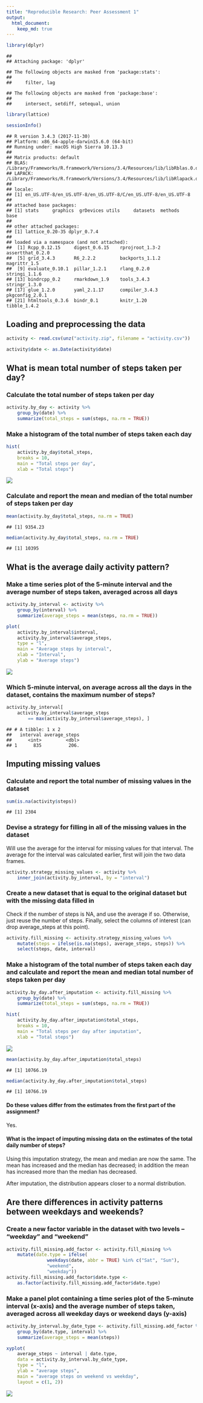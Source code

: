 ```yaml
---
title: "Reproducible Research: Peer Assessment 1"
output: 
  html_document:
    keep_md: true
---
```





```r
library(dplyr)
```

```
## 
## Attaching package: 'dplyr'
```

```
## The following objects are masked from 'package:stats':
## 
##     filter, lag
```

```
## The following objects are masked from 'package:base':
## 
##     intersect, setdiff, setequal, union
```

```r
library(lattice)

sessionInfo()
```

```
## R version 3.4.3 (2017-11-30)
## Platform: x86_64-apple-darwin15.6.0 (64-bit)
## Running under: macOS High Sierra 10.13.3
## 
## Matrix products: default
## BLAS: /Library/Frameworks/R.framework/Versions/3.4/Resources/lib/libRblas.0.dylib
## LAPACK: /Library/Frameworks/R.framework/Versions/3.4/Resources/lib/libRlapack.dylib
## 
## locale:
## [1] en_US.UTF-8/en_US.UTF-8/en_US.UTF-8/C/en_US.UTF-8/en_US.UTF-8
## 
## attached base packages:
## [1] stats     graphics  grDevices utils     datasets  methods   base     
## 
## other attached packages:
## [1] lattice_0.20-35 dplyr_0.7.4    
## 
## loaded via a namespace (and not attached):
##  [1] Rcpp_0.12.15     digest_0.6.15    rprojroot_1.3-2  assertthat_0.2.0
##  [5] grid_3.4.3       R6_2.2.2         backports_1.1.2  magrittr_1.5    
##  [9] evaluate_0.10.1  pillar_1.2.1     rlang_0.2.0      stringi_1.1.6   
## [13] bindrcpp_0.2     rmarkdown_1.9    tools_3.4.3      stringr_1.3.0   
## [17] glue_1.2.0       yaml_2.1.17      compiler_3.4.3   pkgconfig_2.0.1 
## [21] htmltools_0.3.6  bindr_0.1        knitr_1.20       tibble_1.4.2
```

## Loading and preprocessing the data


```r
activity <- read.csv(unz("activity.zip", filename = "activity.csv"))

activity$date <- as.Date(activity$date)
```

## What is mean total number of steps taken per day?

### Calculate the total number of steps taken per day


```r
activity.by_day <- activity %>%
    group_by(date) %>%
    summarize(total_steps = sum(steps, na.rm = TRUE))
```

### Make a histogram of the total number of steps taken each day


```r
hist(
    activity.by_day$total_steps,
    breaks = 10,
    main = "Total steps per day",
    xlab = "Total steps")
```

![](PA1_template_files/figure-html/hist_total_steps_by_day-1.png)<!-- -->

### Calculate and report the mean and median of the total number of steps taken per day


```r
mean(activity.by_day$total_steps, na.rm = TRUE)
```

```
## [1] 9354.23
```


```r
median(activity.by_day$total_steps, na.rm = TRUE)
```

```
## [1] 10395
```

## What is the average daily activity pattern?

### Make a time series plot of the 5-minute interval and the average number of steps taken, averaged across all days


```r
activity.by_interval <- activity %>%
    group_by(interval) %>%
    summarize(average_steps = mean(steps, na.rm = TRUE))

plot(
    activity.by_interval$interval,
    activity.by_interval$average_steps,
    type = "l",
    main = "Average steps by interval",
    xlab = "Interval",
    ylab = "Average steps")
```

![](PA1_template_files/figure-html/plot_average_steps_by_interval-1.png)<!-- -->

### Which 5-minute interval, on average across all the days in the dataset, contains the maximum number of steps?


```r
activity.by_interval[
    activity.by_interval$average_steps
        == max(activity.by_interval$average_steps), ]
```

```
## # A tibble: 1 x 2
##   interval average_steps
##      <int>         <dbl>
## 1      835          206.
```

## Imputing missing values

### Calculate and report the total number of missing values in the dataset


```r
sum(is.na(activity$steps))
```

```
## [1] 2304
```

### Devise a strategy for filling in all of the missing values in the dataset

Will use the average for the interval for missing values for that interval. The average for the interval was calculated earlier, first will join the two data frames.


```r
activity.strategy_missing_values <- activity %>%
    inner_join(activity.by_interval, by = "interval")
```

### Create a new dataset that is equal to the original dataset but with the missing data filled in

Check if the number of steps is NA, and use the average if so. Otherwise, just reuse the number of steps. Finally, select the columns of interest (can drop average_steps at this point).


```r
activity.fill_missing <- activity.strategy_missing_values %>%
    mutate(steps = ifelse(is.na(steps), average_steps, steps)) %>%
    select(steps, date, interval)
```

### Make a histogram of the total number of steps taken each day and calculate and report the mean and median total number of steps taken per day


```r
activity.by_day.after_imputation <- activity.fill_missing %>%
    group_by(date) %>%
    summarize(total_steps = sum(steps, na.rm = TRUE))

hist(
    activity.by_day.after_imputation$total_steps,
    breaks = 10,
    main = "Total steps per day after imputation",
    xlab = "Total steps")
```

![](PA1_template_files/figure-html/total_steps_by_day_after_imputation-1.png)<!-- -->

```r
mean(activity.by_day.after_imputation$total_steps)
```

```
## [1] 10766.19
```

```r
median(activity.by_day.after_imputation$total_steps)
```

```
## [1] 10766.19
```

#### Do these values differ from the estimates from the first part of the assignment?

Yes.

#### What is the impact of imputing missing data on the estimates of the total daily number of steps?

Using this imputation strategy, the mean and median are now the same. The mean has increased and the median has decreased; in addition the mean has increased more than the median has decreased.

After imputation, the distribution appears closer to a normal distribution.

## Are there differences in activity patterns between weekdays and weekends?

### Create a new factor variable in the dataset with two levels – “weekday” and “weekend”


```r
activity.fill_missing.add_factor <- activity.fill_missing %>%
    mutate(date.type = ifelse(
               weekdays(date, abbr = TRUE) %in% c("Sat", "Sun"),
               "weekend",
               "weekday"))
activity.fill_missing.add_factor$date.type <-
    as.factor(activity.fill_missing.add_factor$date.type)
```

### Make a panel plot containing a time series plot of the 5-minute interval (x-axis) and the average number of steps taken, averaged across all weekday days or weekend days (y-axis)


```r
activity.by_interval.by_date_type <- activity.fill_missing.add_factor %>%
    group_by(date.type, interval) %>%
    summarize(average_steps = mean(steps))

xyplot(
    average_steps ~ interval | date.type,
    data = activity.by_interval.by_date_type,
    type = "l",
    ylab = "average steps",
    main = "average steps on weekend vs weekday",
    layout = c(1, 2))
```

![](PA1_template_files/figure-html/compare_days-1.png)<!-- -->
